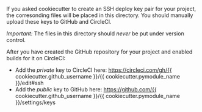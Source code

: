 If you asked cookiecutter to create an SSH deploy key pair for your project,
the corresonding files will be placed in this directory. You should manually
upload these keys to GitHub and CircleCI.

*Important:* The files in this directory should _never_ be put under version control.

After you have created the GitHub repository for your project and enabled builds
for it on CircleCI:
- Add the _private_ key to CircleCI here: https://circleci.com/gh/{{ cookiecutter.github_username }}/{{ cookiecutter.pymodule_name }}/edit#ssh
- Add the _public_ key to GitHub here: https://github.com/{{ cookiecutter.github_username }}/{{ cookiecutter.pymodule_name }}/settings/keys
